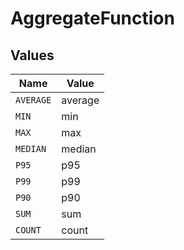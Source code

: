 # AggregateFunction


## Values

| Name      | Value     |
| --------- | --------- |
| `AVERAGE` | average   |
| `MIN`     | min       |
| `MAX`     | max       |
| `MEDIAN`  | median    |
| `P95`     | p95       |
| `P99`     | p99       |
| `P90`     | p90       |
| `SUM`     | sum       |
| `COUNT`   | count     |
